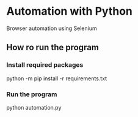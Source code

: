# Automation with Python
Browser automation using Selenium

## How ro run the program

### Install required packages
python -m pip install -r requirements.txt

### Run the program
python automation.py